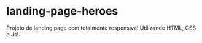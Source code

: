 # landing-page-heroes
Projeto de landing page com totalmente responsiva! Utilizando HTML, CSS e Js!
